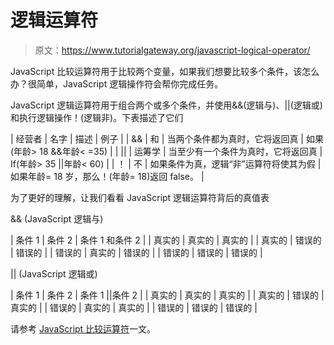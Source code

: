 # 逻辑运算符

> 原文：<https://www.tutorialgateway.org/javascript-logical-operator/>

JavaScript 比较运算符用于比较两个变量，如果我们想要比较多个条件，该怎么办？很简单，JavaScript 逻辑操作符会帮你完成任务。

JavaScript 逻辑运算符用于组合两个或多个条件，并使用&&(逻辑与)、||(逻辑或)和执行逻辑操作！(逻辑非)。下表描述了它们

| 经营者 | 名字 | 描述 | 例子 |
| && | 和 | 当两个条件都为真时，它将返回真 | 如果(年龄> 18 &&年龄< =35) |
| &#124;&#124; | 运筹学 | 当至少有一个条件为真时，它将返回真 | If(年龄> 35 &#124;&#124;年龄< 60) |
| ！ | 不 | 如果条件为真，逻辑“非”运算符将使其为假 | 如果年龄= 18 岁，那么！(年龄= 18)返回 false。 |

为了更好的理解，让我们看看 JavaScript 逻辑运算符背后的真值表

&& (JavaScript 逻辑与)

| 条件 1 | 条件 2 | 条件 1 和条件 2 |
| 真实的 | 真实的 | 真实的 |
| 真实的 | 错误的 | 错误的 |
| 错误的 | 真实的 | 错误的 |
| 错误的 | 错误的 | 错误的 |

|| (JavaScript 逻辑或)

| 条件 1 | 条件 2 | 条件 1 &#124;&#124;条件 2 |
| 真实的 | 真实的 | 真实的 |
| 真实的 | 错误的 | 真实的 |
| 错误的 | 真实的 | 真实的 |
| 错误的 | 错误的 | 错误的 |

请参考 [JavaScript 比较运算符](https://www.tutorialgateway.org/javascript-comparison-operators/)一文。